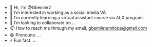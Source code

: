 - 👋 Hi, I’m @Gbemile2
- 👀 I’m interested in working as a social media VA
- 🌱 I’m currently learning a virtual assistant course via ALX program
- 💞️ I’m looking to collaborate on ...
- 📫 How to reach me through my email, gbemiletemitope@gmail.com
- 😄 Pronouns: ...
- ⚡ Fun fact: ...

<!---
Gbemile2/Gbemile2 is a ✨ special ✨ repository because its `README.md` (this file) appears on your GitHub profile.
You can click the Preview link to take a look at your changes.
--->
